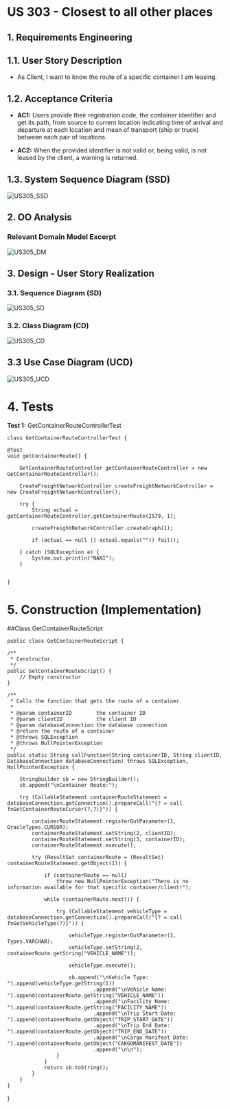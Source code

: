 # US 303 - Closest to all other places

## 1. Requirements Engineering

## 1.1. User Story Description

* As Client, I want to know the route of a specific container I am leasing.


## 1.2. Acceptance Criteria

* **AC1:** Users provide their registration code, the container identifier and get its
  path, from source to current location indicating time of arrival and
  departure at each location and mean of transport (ship or truck) between
  each pair of locations.
  
* **AC2:** When the provided identifier is not valid or, being valid, is not leased by
  the client, a warning is returned.

## 1.3. System Sequence Diagram (SSD)

![US305_SSD](US305_SSD.svg)

## 2. OO Analysis

### Relevant Domain Model Excerpt

![US305_DM](US305_DM.svg)

## 3. Design - User Story Realization

### 3.1. Sequence Diagram (SD)

![US305_SD](US305_SD.svg)

### 3.2. Class Diagram (CD)

![US305_CD](US305_CD.svg)

## 3.3 Use Case Diagram (UCD)

![US305_UCD](US305_UCD.svg)

# 4. Tests

**Test 1:** GetContainerRouteControllerTest

    class GetContainerRouteControllerTest {

    @Test
    void getContainerRoute() {

        GetContainerRouteController getContainerRouteController = new GetContainerRouteController();

        CreateFreightNetworkController createFreightNetworkController = new CreateFreightNetworkController();

        try {
            String actual = getContainerRouteController.getContainerRoute(2579, 1);

            createFreightNetworkController.createGraph(1);

            if (actual == null || actual.equals("")) fail();

        } catch (SQLException e) {
            System.out.println("NANI");
        }


    }

# 5. Construction (Implementation)



##Class GetContainerRouteScript

    public class GetContainerRouteScript {

    /**
     * Constructor.
     */
    public GetContainerRouteScript() {
        // Empty constructor
    }

    /**
     * Calls the function that gets the route of a container.
     *
     * @param containerID        the container ID
     * @param clientID           the client ID
     * @param databaseConnection the database connection
     * @return the route of a container
     * @throws SQLException
     * @throws NullPointerException
     */
    public static String callFunction(String containerID, String clientID, DatabaseConnection databaseConnection) throws SQLException, NullPointerException {

        StringBuilder sb = new StringBuilder();
        sb.append("\nContainer Route:");

        try (CallableStatement containerRouteStatement = databaseConnection.getConnection().prepareCall("{? = call fnGetContainerRouteCursor(?,?)}")) {

            containerRouteStatement.registerOutParameter(1, OracleTypes.CURSOR);
            containerRouteStatement.setString(2, clientID);
            containerRouteStatement.setString(3, containerID);
            containerRouteStatement.execute();

            try (ResultSet containerRoute = (ResultSet) containerRouteStatement.getObject(1)) {

                if (containerRoute == null)
                    throw new NullPointerException("There is no information available for that specific container/client!");

                while (containerRoute.next()) {

                    try (CallableStatement vehicleType = databaseConnection.getConnection().prepareCall("{? = call fnGetVehicleType(?)}")) {

                        vehicleType.registerOutParameter(1, Types.VARCHAR);
                        vehicleType.setString(2, containerRoute.getString("VEHICLE_NAME"));

                        vehicleType.execute();

                        sb.append("\nVehicle Type: ").append(vehicleType.getString(1))
                                .append("\nVehicle Name: ").append(containerRoute.getString("VEHICLE_NAME"))
                                .append("\nFacility Name: ").append(containerRoute.getString("FACILITY_NAME"))
                                .append("\nTrip Start Date: ").append(containerRoute.getObject("TRIP_START_DATE"))
                                .append("\nTrip End Date: ").append(containerRoute.getObject("TRIP_END_DATE"))
                                .append("\nCargo Manifest Date: ").append(containerRoute.getObject("CARGOMANIFEST_DATE"))
                                .append("\n\n");
                    }
                }
                return sb.toString();
            }
        }
    }
  }
